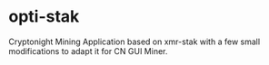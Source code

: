 # opti-stak
Cryptonight Mining Application based on xmr-stak with a few small modifications to adapt it for CN GUI Miner. 
